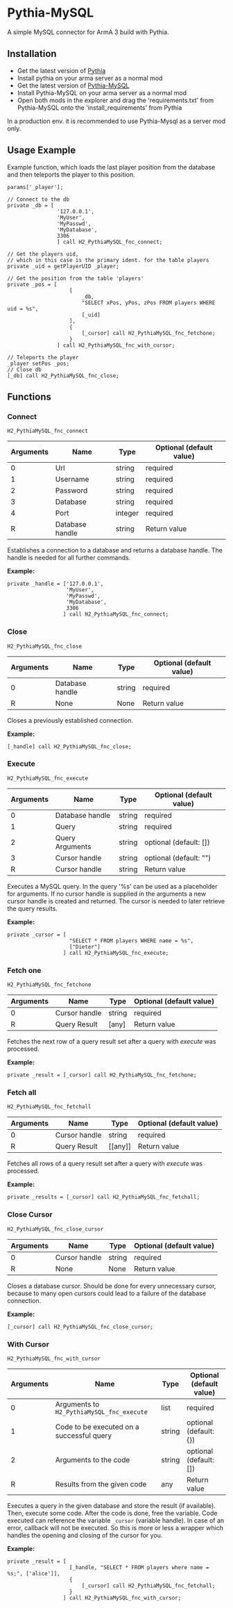 # Pythia-MySQL
A simple MySQL connector for ArmA 3 build with Pythia. 

## Installation
- Get the latest version of [Pythia](https://github.com/overfl0/Pythia/releases)
- Install pythia on your arma server as a normal mod
- Get the latest version of [Pythia-MySQL](https://github.com/GermanHydrogen/Pythia-MySQL/releases)
- Install Pythia-MySQL on your arma server as a normal mod
- Open both mods in the explorer and drag the 'requirements.txt' from Pythia-MySQL onto the 'install_requirements' from Pythia

In a production env. it is recommended to use Pythia-Mysql as a server mod only.

## Usage Example
Example function, which loads the last player position from the database
and then teleports the player to this position.

```sqf
params['_player'];

// Connect to the db
private _db = [
                '127.0.0.1', 
                'MyUser', 
                'MyPasswd', 
                'MyDatabase', 
                3306
                ] call H2_PythiaMySQL_fnc_connect;

// Get the players uid, 
// which in this case is the primary ident. for the table players
private _uid = getPlayerUID _player;

// Get the position from the table 'players'
private _pos = [
                    [
                        _db, 
                        "SELECT xPos, yPos, zPos FROM players WHERE uid = %s", 
                        [_uid]
                    ],
                    {
                        [_cursor] call H2_PythiaMySQL_fnc_fetchone;
                    }
                ] call H2_PythiaMySQL_fnc_with_cursor;

// Teleports the player
_player setPos _pos;
// Close db
[_db] call H2_PythiaMySQL_fnc_close;
```

## Functions
### Connect
`H2_PythiaMySQL_fnc_connect`


| Arguments | Name | Type | Optional (default value)|
| -------- | -------- | -------- | -------- |
| 0     | Url     | string     | required |
| 1     | Username     | string     | required |
| 2     | Password     | string     | required |
| 3     | Database     | string     | required |
| 4     | Port     | integer     | required |
| R     | Database handle     | string     | Return value |


Establishes a connection to a database and returns a database handle.
The handle is needed for all further commands.

**Example:**
```sqf
private _handle = ['127.0.0.1', 
                   'MyUser', 
                   'MyPasswd', 
                   'MyDatabase', 
                   3306
                  ] call H2_PythiaMySQL_fnc_connect;
```

### Close
`H2_PythiaMySQL_fnc_close`


| Arguments | Name | Type | Optional (default value)|
| -------- | -------- | -------- | -------- |
| 0     | Database handle     | string     | required |
| R     | None     | None     | Return value |

Closes a previously established connection.

**Example:**
```sqf
[_handle] call H2_PythiaMySQL_fnc_close;
```

### Execute
`H2_PythiaMySQL_fnc_execute`

| Arguments | Name | Type | Optional (default value)|
| -------- | -------- | -------- | -------- |
| 0     | Database handle     | string     | required |
| 1     | Query     | string     | required |
| 2     | Query Arguments     | string     | optional (default: []) |
| 3     | Cursor handle     | string     | optional (default: "") |
| R     | Cursor handle     | string     | Return value |

Executes a MySQL query. In the query '%s' can be used as a placeholder for arguments.
If no cursor handle is supplied in the arguments a new cursor handle is created and
returned.
The cursor is needed to later retrieve the query results.

**Example:**
```sqf
private _cursor = [
                    "SELECT * FROM players WHERE name = %s", 
                    ["Dieter"]
                  ] call H2_PythiaMySQL_fnc_execute;
```

### Fetch one
`H2_PythiaMySQL_fnc_fetchone`

| Arguments | Name | Type | Optional (default value)|
| -------- | -------- | -------- | -------- |
| 0     | Cursor handle     | string     | required |
| R     | Query Result    | [any]     | Return value |

Fetches the next row of a query result set after a query with *execute* was processed.

**Example:**
```sqf
private _result = [_cursor] call H2_PythiaMySQL_fnc_fetchone;
```

### Fetch all
`H2_PythiaMySQL_fnc_fetchall`

| Arguments | Name | Type | Optional (default value)|
| -------- | -------- | -------- | -------- |
| 0     | Cursor handle     | string     | required |
| R     | Query Result    | [[any]]     | Return value |

Fetches all rows of a query result set after a query with *execute* was processed.

**Example:**
```sqf
private _results = [_cursor] call H2_PythiaMySQL_fnc_fetchall;
```

### Close Cursor
`H2_PythiaMySQL_fnc_close_cursor`

| Arguments | Name | Type | Optional (default value)|
| -------- | -------- | -------- | -------- |
| 0     | Cursor handle     | string     | required |
| R     | None    | None    | Return value |

Closes a database cursor. Should be done for every unnecessary cursor, because to
many open cursors could lead to a failure of the database connection.

**Example:**
```sqf
[_cursor] call H2_PythiaMySQL_fnc_close_cursor;
```

### With Cursor
`H2_PythiaMySQL_fnc_with_cursor`

| Arguments | Name | Type | Optional (default value)|
| -------- | -------- | -------- | -------- |
| 0     | Arguments to  `H2_PythiaMySQL_fnc_execute`   | list     | required |
| 1     | Code to be executed on a successful query   | string     | optional (default: {}) |
| 2     | Arguments to the code     | string     | optional (default: []) |
| R     | Results from the given code | any  | Return value |

Executes a query in the given database and store the result (if available).
Then, execute some code. After the code is done, free the variable. Code
executed can reference the variable `_cursor` (variable handle). In case of
an error, callback will not be executed.
So this is more or less a wrapper which handles the opening and closing of the
cursor for you.

**Example:**
```sqf
private _result = [
                    [_handle, "SELECT * FROM players where name = %s;", ['alice']],
		            {
			            [_cursor] call H2_PythiaMySQL_fnc_fetchall;
                    }
                  ] call H2_PythiaMySQL_fnc_with_cursor;
```
